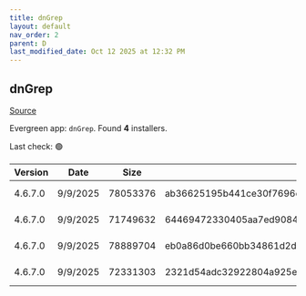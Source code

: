 ```yaml
---
title: dnGrep
layout: default
nav_order: 2
parent: D
last_modified_date: Oct 12 2025 at 12:32 PM
---
```


## dnGrep

[Source](https://dngrep.github.io/)

Evergreen app: `dnGrep`. Found **4** installers.

Last check: 🟢

| Version | Date     | Size     | Sha256                                                           | Architecture | InstallerType | Type | URI                                                                                                                                                                      |
| ------- | -------- | -------- | ---------------------------------------------------------------- | ------------ | ------------- | ---- | ------------------------------------------------------------------------------------------------------------------------------------------------------------------------ |
| 4.6.7.0 | 9/9/2025 | 78053376 | ab36625195b441ce30f7696d8a6236b5d7883713ed87432e0459ee300f468adc | x64          | Default       | msi  | [https://github.com/dnGrep/dnGrep/releases/download/v4.6.7.0/dnGREP.4.6.7.x64.msi](https://github.com/dnGrep/dnGrep/releases/download/v4.6.7.0/dnGREP.4.6.7.x64.msi)     |
| 4.6.7.0 | 9/9/2025 | 71749632 | 64469472330405aa7ed9084f0364721459583ad00d55e6cb0d1e01d03db543d1 | x86          | Default       | msi  | [https://github.com/dnGrep/dnGrep/releases/download/v4.6.7.0/dnGREP.4.6.7.x86.msi](https://github.com/dnGrep/dnGrep/releases/download/v4.6.7.0/dnGREP.4.6.7.x86.msi)     |
| 4.6.7.0 | 9/9/2025 | 78889704 | eb0a86d0be660bb34861d2d5e028ceea55b71944c13394fe756326dff3ceb986 | x64          | Default       | zip  | [https://github.com/dnGrep/dnGrep/releases/download/v4.6.7.0/dnGrep.4.6.7.0.x64.zip](https://github.com/dnGrep/dnGrep/releases/download/v4.6.7.0/dnGrep.4.6.7.0.x64.zip) |
| 4.6.7.0 | 9/9/2025 | 72331303 | 2321d54adc32922804a925e04ccaaeffb6f8ef42a4bace4bcb661a2a9dcc516b | x86          | Default       | zip  | [https://github.com/dnGrep/dnGrep/releases/download/v4.6.7.0/dnGrep.4.6.7.0.x86.zip](https://github.com/dnGrep/dnGrep/releases/download/v4.6.7.0/dnGrep.4.6.7.0.x86.zip) |
